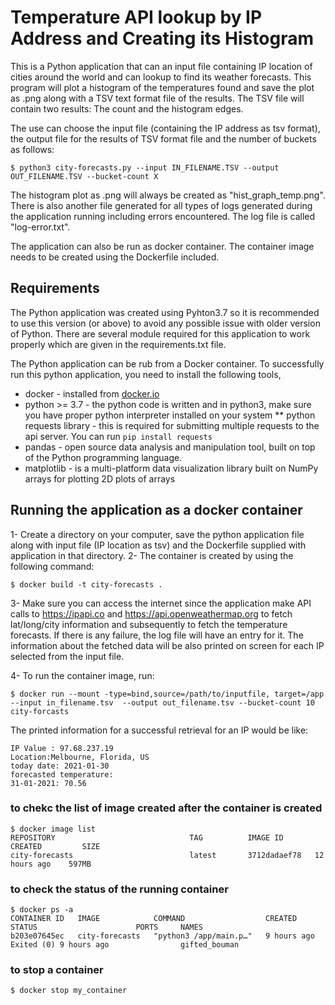 # Temperature API lookup by IP Address and Creating its Histogram 

This is a Python application that can an input file containing IP location of cities around the world and can lookup to 
find its weather forecasts. This program will plot a histogram of the temperatures found and save the plot as .png along with a 
TSV text format file of the results. The TSV file will contain two results: The count and the histogram edges. 

The use can choose the input file (containing the IP address as tsv format), the output file for the results of TSV format file 
and the number of buckets as follows:

    $ python3 city-forecasts.py --input IN_FILENAME.TSV --output OUT_FILENAME.TSV --bucket-count X

The histogram plot as .png will always be created as "hist_graph_temp.png". There is also another file generated for all types of 
logs generated during the application running including errors encountered. The log file is called "log-error.txt".

The application can also be run as docker container. The container image needs to be created using the Dockerfile included.


## Requirements

The Python application was created using Pyhton3.7 so it is recommended to use this version (or above) to avoid any possible issue
with older version of Python. There are several module required for this application to work properly which are given in the 
requirements.txt file.

The Python application can be rub from a Docker container. To successfully run this python application, you need
to install the following tools,

* docker - installed from [docker.io](https://www.docker.com/)
* python >= 3.7 - the python code is written and in python3, make sure you have proper python interpreter installed on your system
** python requests library - this is required for submitting multiple requests to the api server. You can run `pip install requests`
* pandas - open source data analysis and manipulation tool, built on top of the Python programming language.
* matplotlib - is a multi-platform data visualization library built on NumPy arrays for plotting 2D plots of arrays

## Running the application as a docker container

1- Create a directory on your computer, save the python application file along with input file (IP 
location as tsv) and the Dockerfile supplied with application in that directory.
2- The container is created by using the following command:

    $ docker build -t city-forecasts .

3- Make sure you can access the internet since the application make API calls to https://ipapi.co and 
https://api.openweathermap.org to fetch lat/long/city information and subsequently to fetch the 
temperature forecasts. If there is any failure, the log file will have an entry for it. The information 
about the fetched data will be also printed on screen for each IP selected from the input file.

4- To run the container image, run:

    $ docker run --mount -type=bind,source=/path/to/inputfile, target=/app --input in_filename.tsv  --output out_filename.tsv --bucket-count 10 city-forcasts

The printed information for a successful retrieval for an IP would be like:

    IP Value : 97.68.237.19
    Location:Melbourne, Florida, US
    today date: 2021-01-30
    forecasted temperature:
    31-01-2021: 70.56

### to chekc the list of image created after the container is created
 
    $ docker image list
    REPOSITORY                              TAG          IMAGE ID       CREATED         SIZE
    city-forecasts                          latest       3712dadaef78   12 hours ago    597MB

### to check the status of the running container

    $ docker ps -a
    CONTAINER ID   IMAGE            COMMAND                  CREATED         STATUS                      PORTS     NAMES
    b203e07645ec   city-forecasts   "python3 /app/main.p…"   9 hours ago     Exited (0) 9 hours ago                gifted_bouman

### to stop a container

    $ docker stop my_container
